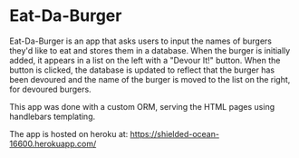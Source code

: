 # Eat-Da-Burger

Eat-Da-Burger is an app that asks users to input the
names of burgers they'd like to eat and stores them in
a database.  When the burger is initially added, it
appears in a list on the left with a "Devour It!"
button.  When the button is clicked, the database is
updated to reflect that the burger has been devoured
and the name of the burger is moved to the list on the
right, for devoured burgers.

This app was done with a custom ORM, serving the HTML
pages using handlebars templating.

The app is hosted on heroku at:
https://shielded-ocean-16600.herokuapp.com/